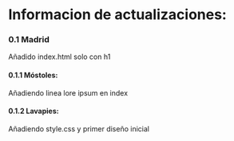 # Informacion de actualizaciones:

### 0.1 Madrid
Añadido index.html solo con h1

#### 0.1.1 Móstoles:
Añadiendo linea lore ipsum en index

#### 0.1.2 Lavapies:
Añadiendo style.css y primer diseño inicial

